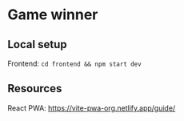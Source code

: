 # Game winner

## Local setup

Frontend: `cd frontend && npm start dev`

## Resources

React PWA: https://vite-pwa-org.netlify.app/guide/
